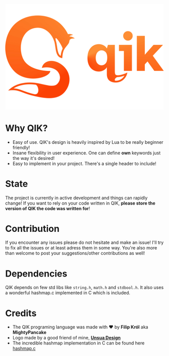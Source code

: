 ![QIK](./logo/qikLogotypOrange.svg)

# Why QIK?
- Easy of use. QIK's design is heavily inspired by Lua to be really beginner friendly!
- Insane flexibility in user experience. One can define **own** keywords just the way it's desired!
- Easy to implement in your project. There's a single header to include!

# State
The project is currently in active development and things can rapidly change! If you want to rely on your code written in QIK, **please store the version of QIK the code was written for**!

# Contribution
If you encounter any issues please do not hesitate and make an issue! I'll try to fix all the issues or at least adress them in some way.
You're also more than welcome to post your suggestions/other contributions as well!

# Dependencies
QIK depends on few std libs like `string.h`, `math.h` and `stdbool.h`.
It also uses a wonderful hashmap.c implemented in C which is included.

# Credits
- The QIK programing language was made with ❤️ by  **Filip Król** aka **MightyPancake**
- Logo made by a good friend of mine, **[Unsua Design](https://www.instagram.com/unsuadesign/)**
- The incredible hashmap implementation in C can be found here [hashmap.c](https://github.com/tidwall/hashmap.c)

